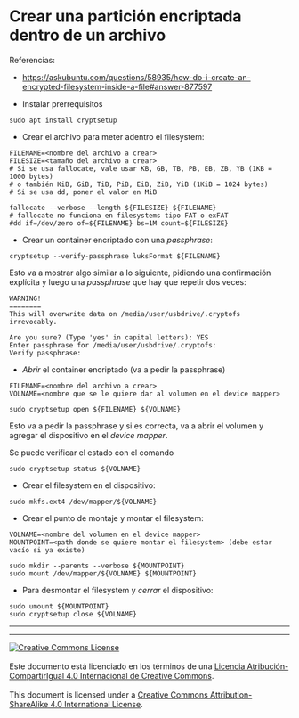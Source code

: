 # Crear una partición encriptada dentro de un archivo

Referencias:
* https://askubuntu.com/questions/58935/how-do-i-create-an-encrypted-filesystem-inside-a-file#answer-877597

* Instalar prerrequisitos
```
sudo apt install cryptsetup
```


* Crear el archivo para meter adentro el filesystem:
```
FILENAME=<nombre del archivo a crear>
FILESIZE=<tamaño del archivo a crear>
# Si se usa fallocate, vale usar KB, GB, TB, PB, EB, ZB, YB (1KB = 1000 bytes) 
# o también KiB, GiB, TiB, PiB, EiB, ZiB, YiB (1KiB = 1024 bytes)
# Si se usa dd, poner el valor en MiB

fallocate --verbose --length ${FILESIZE} ${FILENAME}
# fallocate no funciona en filesystems tipo FAT o exFAT
#dd if=/dev/zero of=${FILENAME} bs=1M count=${FILESIZE}
```

* Crear un container encriptado con una _passphrase_:
```
cryptsetup --verify-passphrase luksFormat ${FILENAME}
```
Esto va a mostrar algo similar a lo siguiente, pidiendo una confirmación
explícita y luego una _passphrase_ que hay que repetir dos veces:
```
WARNING!
========
This will overwrite data on /media/user/usbdrive/.cryptofs irrevocably.

Are you sure? (Type 'yes' in capital letters): YES
Enter passphrase for /media/user/usbdrive/.cryptofs:
Verify passphrase:
```

* _Abrir_ el container encriptado (va a pedir la passphrase)
```
FILENAME=<nombre del archivo a crear>
VOLNAME=<nombre que se le quiere dar al volumen en el device mapper>

sudo cryptsetup open ${FILENAME} ${VOLNAME}
```
Esto va a pedir la passphrase y si es correcta, va a abrir el volumen y agregar
el dispositivo en el _device mapper_.

Se puede verificar el estado con el comando
```
sudo cryptsetup status ${VOLNAME}
```

* Crear el filesystem en el dispositivo:
```
sudo mkfs.ext4 /dev/mapper/${VOLNAME}
```

* Crear el punto de montaje y montar el filesystem:
```
VOLNAME=<nombre del volumen en el device mapper>
MOUNTPOINT=<path donde se quiere montar el filesystem> (debe estar vacío si ya existe)

sudo mkdir --parents --verbose ${MOUNTPOINT}
sudo mount /dev/mapper/${VOLNAME} ${MOUNTPOINT}
```

* Para desmontar el filesystem y _cerrar_ el dispositivo:
```
sudo umount ${MOUNTPOINT}
sudo cryptsetup close ${VOLNAME}
```

___
<!-- LICENSE -->
___
<a rel="licencia" href="https://creativecommons.org/licenses/by-sa/4.0/deed.es">
<img alt="Creative Commons License" style="border-width:0"
src="https://i.creativecommons.org/l/by-sa/4.0/88x31.png" /></a>
<br /><br />
Este documento está licenciado en los términos de una <a rel="licencia"
href="https://creativecommons.org/licenses/by-sa/4.0/deed.es">
Licencia Atribución-CompartirIgual 4.0 Internacional de Creative Commons</a>.
<br /><br />
This document is licensed under a <a rel="license" 
href="https://creativecommons.org/licenses/by-sa/4.0/deed.en">
Creative Commons Attribution-ShareAlike 4.0 International License</a>.
<!-- END --> 
